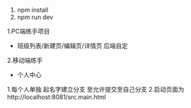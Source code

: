 1. npm install
2. npm run dev

1.PC端练手项目
  * 班级列表/新建页/编辑页/详情页 后端自定

2.移动端练手
  * 个人中心


1.每个人单独 起名字建立分支 至允许提交至自己分支
2.启动页面为 http://localhost:8081/src.main.html
